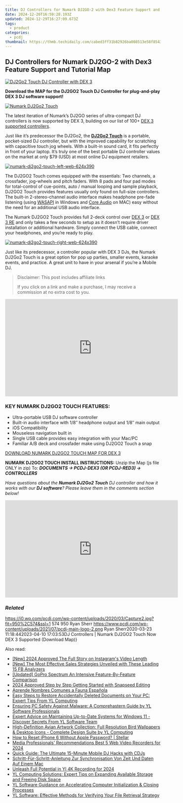```yaml
---
title: DJ Controllers for Numark DJ2GO-2 with Dex3 Feature Support and Tutorial Map
date: 2024-12-26T16:59:28.193Z
updated: 2024-12-29T16:27:09.673Z
tags:
  - product
categories:
  - pcdj
thumbnail: https://thmb.techidaily.com/cabed3ff31b82926ba008513e58f8543d937e5a9afb11a07e4133edf1c0ffefb.jpg
---
```


## DJ Controllers for Numark DJ2GO-2 with Dex3 Feature Support and Tutorial Map

[![DJ2Go2 Touch DJ Controller with DEX 3](https://i0.wp.com/pcdj.com/wp-content/uploads/2020/03/Capture2.jpg?resize=845%2C321&ssl=1)](https://i0.wp.com/pcdj.com/wp-content/uploads/2020/03/Capture2.jpg?fit=950%2C574&ssl=1 "DJ2Go2 Touch DJ Controller with DEX 3")

**Download the MAP for the DJ2GO2 Touch DJ Controller for plug-and-play DEX 3 DJ software support!**

[![Numark DJ2Go2 Touch](https://i1.wp.com/pcdj.com/wp-content/uploads/2020/03/numark-dj2go2-touch-top-down-web.jpg?fit=300%2C188&ssl=1 "Numark DJ2Go2 Touch")](https://i1.wp.com/pcdj.com/wp-content/uploads/2020/03/numark-dj2go2-touch-top-down-web.jpg?fit=1030%2C644&ssl=1)

The latest iteration of Numark’s DJ2GO series of ultra-compact DJ controllers is now supported by DEX 3, building on our list of 100+ [DEX 3 supported controllers](https://tools.techidaily.com/pcdj/products/).

Just like it’s predecessor the DJ2Go2, the [**DJ2Go2 Touch**](https://www.numark.com/product/dj2go2-touch) is a portable, pocket-sized DJ controller, but with the improved capability for scratching with capacitive touch jog wheels. With a built-in sound card, it fits perfectly in front of your laptop. It’s truly one of the best portable DJ controller values on the market at only $79 (USD) at most online DJ equipment retailers.

[![](https://i1.wp.com/pcdj.com/wp-content/uploads/2020/03/numark-dj2go2-touch-left-web-624x390.jpg?fit=300%2C188&ssl=1 "numark-dj2go2-touch-left-web-624x390")](https://i1.wp.com/pcdj.com/wp-content/uploads/2020/03/numark-dj2go2-touch-left-web-624x390.jpg?fit=624%2C390&ssl=1)

The DJ2GO2 Touch comes equipped with the essentials: Two channels, a crossfader, jog-wheels and pitch faders. With 8 pads and four pad modes for total-control of cue-points, auto / manual looping and sample playback, DJ2GO2 Touch provides features usually only found on full-size controllers. The built-in 2-stereo-channel audio interface makes headphone pre-fade listening (using [WASAPI](https://wiki.jriver.com/index.php/WASAPI) in Windows and [Core Audio](https://en.wikipedia.org/wiki/Core%5FAudio) on MAC) easy without the need for an additional USB audio interface.

The Numark DJ2GO2 Touch provides full 2-deck control over [DEX 3](https://tools.techidaily.com/pcdj/products/) or [DEX 3 RE](https://tools.techidaily.com/pcdj/products/) and only takes a few seconds to setup as it doesn’t require driver installation or additional hardware. Simply connect the USB cable, connect your headphones, and you’re ready to play.

[![](https://i0.wp.com/pcdj.com/wp-content/uploads/2020/03/numark-dj2go2-touch-right-web-624x390-1.jpg?fit=300%2C188&ssl=1 "numark-dj2go2-touch-right-web-624x390")](https://i0.wp.com/pcdj.com/wp-content/uploads/2020/03/numark-dj2go2-touch-right-web-624x390-1.jpg?fit=624%2C390&ssl=1)

Just like its predecessor, a controller popular with DEX 3 DJs, the Numark DJ2Go2 Touch is a great option for pop up parties, smaller events, karaoke events, and practice. A great unit to have in your arsenal if you’re a Mobile DJ.

>  Disclaimer: This post includes affiliate links
>
>  If you click on a link and make a purchase, I may receive a commission at no extra cost to you.
>

<!-- affiliate ads begin -->
<iframe width="560" height="315" src="https://www.youtube.com/embed/15Ju8Cb4UZ8?si=5wdiQXdz1BOxIkDH" title="YouTube video player" frameborder="0" allow="accelerometer; autoplay; clipboard-write; encrypted-media; gyroscope; picture-in-picture; web-share" referrerpolicy="strict-origin-when-cross-origin" allowfullscreen></iframe>
<!-- affiliate ads end -->

### KEY NUMARK DJ2GO2 TOUCH FEATURES:

* Ultra-portable USB DJ software controller
* Built-in audio interface with 1/8″ headphone output and 1/8″ main output
* iOS Compatibility
* Mouseless navigation built in
* Single USB cable provides easy integration with your Mac/PC
* Familiar A/B deck and crossfader make using DJ2GO2 Touch a snap

[DOWNLOAD NUMARK DJ2GO2 TOUCH MAP FOR DEX 3](https://tools.techidaily.com/pcdj/products/)

**NUMARK DJ2GO2 TOUCH INSTALL INSTRUCTIONS:** Unzip the Map (js file ONLY in zip) To: _**DOCUMENTS -> PCDJ-DEX3 (OR PCDJ-RED3) -> CONTROLLERS**_

_Have questions about the **Numark DJ2Go2 Touch** DJ controller and how it works with our **DJ software**? Please leave them in the comments section below!_

<!-- affiliate ads begin -->
<iframe width="560" height="315" src="https://www.youtube.com/embed/TJCye_oCTTw?si=6bVyBphcSgSFdyuq" title="YouTube video player" frameborder="0" allow="accelerometer; autoplay; clipboard-write; encrypted-media; gyroscope; picture-in-picture; web-share" referrerpolicy="strict-origin-when-cross-origin" allowfullscreen></iframe>
<!-- affiliate ads end -->

### _Related_

https://i0.wp.com/pcdj.com/wp-content/uploads/2020/03/Capture2.jpg?fit=950%2C574&ssl=1 574 950 Ryan Sherr https://www.pcdj.com/wp-content/uploads/2021/07/pcdj-main-logo-2.png Ryan Sherr2020-03-23 11:18:442023-04-10 17:03:53DJ Controllers | Numark DJ2GO2 Touch Now DEX 3 Supported (Download Map)}

<ins class="adsbygoogle"
     style="display:block"
     data-ad-format="autorelaxed"
     data-ad-client="ca-pub-7571918770474297"
     data-ad-slot="1223367746"></ins>

<ins class="adsbygoogle"
     style="display:block"
     data-ad-client="ca-pub-7571918770474297"
     data-ad-slot="8358498916"
     data-ad-format="auto"
     data-full-width-responsive="true"></ins>

<span class="atpl-alsoreadstyle">Also read:</span>
<div><ul>
<li><a href="https://instagram-video-recordings.techidaily.com/new-2024-approved-the-full-story-on-instagrams-video-length/"><u>[New] 2024 Approved The Full Story on Instagram's Video Length</u></a></li>
<li><a href="https://facebook-videos.techidaily.com/new-the-most-effective-sales-strategies-unveiled-with-these-leading-15-fb-analyzers/"><u>[New] The Most Effective Sales Strategies Unveiled with These Leading 15 FB Analyzers</u></a></li>
<li><a href="https://some-techniques.techidaily.com/updated-gopro-spectrum-an-intensive-feature-by-feature-comparison/"><u>[Updated] GoPro Spectrum An Intensive Feature-By-Feature Comparison</u></a></li>
<li><a href="https://extra-guidance.techidaily.com/2024-approved-step-by-step-getting-started-with-snapseed-editing/"><u>2024 Approved Step by Step Getting Started with Snapseed Editing</u></a></li>
<li><a href="https://mondly-stories.techidaily.com/aprende-nombres-comunes-a-fauna-espanola/"><u>Aprende Nombres Comunes a Fauna Española</u></a></li>
<li><a href="https://win-exclusive.techidaily.com/easy-steps-to-restore-accidentally-deleted-documents-on-your-pc-expert-tips-from-yl-computing/"><u>Easy Steps to Restore Accidentally Deleted Documents on Your PC: Expert Tips From YL Computing</u></a></li>
<li><a href="https://win-exclusive.techidaily.com/ensuring-pc-safety-against-malware-a-comprehastern-guide-by-yl-software-professionals/"><u>Ensuring PC Safety Against Malware: A Comprehastern Guide by YL Software Professionals</u></a></li>
<li><a href="https://win-exclusive.techidaily.com/expert-advice-on-maintaining-up-to-date-systems-for-windows-11-discover-secrets-from-yl-software-team/"><u>Expert Advice on Maintaining Up-to-Date Systems for Windows 11 - Discover Secrets From YL Software Team</u></a></li>
<li><a href="https://win-exclusive.techidaily.com/high-definition-avian-artwork-collection-full-resolution-bird-wallpapers-and-desktop-icons-complete-design-suite-by-yl-computing/"><u>High-Definition Avian Artwork Collection: Full Resolution Bird Wallpapers & Desktop Icons - Complete Design Suite by YL Computing</u></a></li>
<li><a href="https://blog-min.techidaily.com/how-to-reset-iphone-6-without-apple-password-stellar-by-stellar-data-recovery-ios-iphone-data-recovery/"><u>How to Reset iPhone 6 Without Apple Password? | Stellar</u></a></li>
<li><a href="https://screen-mirroring-recording.techidaily.com/media-professionals-recommendations-best-5-web-video-recorders-for-2024/"><u>Media Professionals' Recommendations Best 5 Web Video Recorders for 2024</u></a></li>
<li><a href="https://win-exclusive.techidaily.com/quick-guide-the-ultimate-15-minute-mobile-dj-hacks-with-cdjs/"><u>Quick Guide: The Ultimate 15-Minute Mobile DJ Hacks with CDJs</u></a></li>
<li><a href="https://solve-howtos.techidaily.com/schritt-fur-schritt-anleitung-zur-synchronisation-von-zeit-und-daten-auf-einem-mac/"><u>Schritt-Für-Schritt-Anleitung Zur Synchronisation Von Zeit Und Daten Auf Einem Mac</u></a></li>
<li><a href="https://fox-hovers.techidaily.com/unleash-full-potential-in-yi-4k-recording-for-2024/"><u>Unleash Full Potential in YI 4K Recording for 2024</u></a></li>
<li><a href="https://win-exclusive.techidaily.com/yl-computing-solutions-expert-tips-on-expanding-available-storage-and-freeing-disk-space/"><u>YL Computing Solutions: Expert Tips on Expanding Available Storage and Freeing Disk Space</u></a></li>
<li><a href="https://win-exclusive.techidaily.com/yl-software-guidance-on-accelerating-computer-initialization-and-closing-processes/"><u>YL Software Guidance on Accelerating Computer Initialization & Closing Processes</u></a></li>
<li><a href="https://win-exclusive.techidaily.com/yl-software-effective-methods-for-verifying-your-file-retrieval-strategy/"><u>YL Software: Effective Methods for Verifying Your File Retrieval Strategy</u></a></li>
</ul></div>


